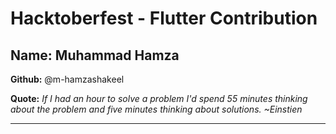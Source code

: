 # Hacktoberfest - Flutter Contribution

## Name: Muhammad Hamza

**Github:** @m-hamzashakeel

**Quote:** *If I had an hour to solve a problem I'd spend 55 minutes thinking about the problem and five minutes thinking about solutions. ~Einstien*

---